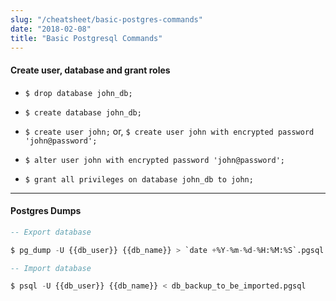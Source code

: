 ```yaml
---
slug: "/cheatsheet/basic-postgres-commands"
date: "2018-02-08"
title: "Basic Postgresql Commands"
---
```



#### Create user, database and grant roles

- `$ drop database john_db;`

- `$ create database john_db;`

- `$ create user john;` or, `$ create user john with encrypted password 'john@password';`

- `$ alter user john with encrypted password 'john@password';`

- `$ grant all privileges on database john_db to john;`


---

#### Postgres Dumps


```sql
-- Export database

$ pg_dump -U {{db_user}} {{db_name}} > `date +%Y-%m-%d-%H:%M:%S`.pgsql

-- Import database

$ psql -U {{db_user}} {{db_name}} < db_backup_to_be_imported.pgsql
```